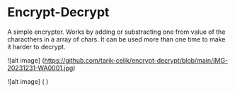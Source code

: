 # Encrypt-Decrypt

A simple encrypter. Works by adding or substracting one
from value of the characthers in a array of chars.
It can be used more than one time to make it harder to decrypt.

![alt image] (https://github.com/tarik-celik/encrypt-decrypt/blob/main/IMG-20231231-WA0001.jpg)

![alt image] ( )

